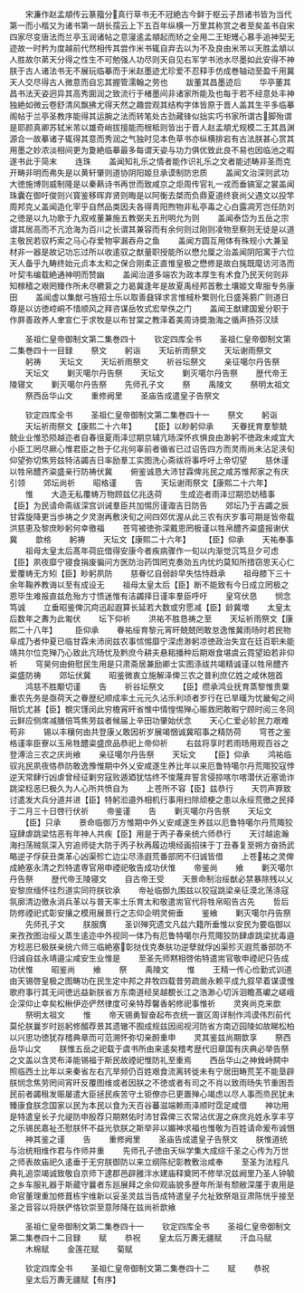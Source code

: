 <!-- { "loadSidebar": true } -->
　　宋濂作赵孟頫传云篆籀分真行草书无不冠絶古今鲜于枢云子昂诸书皆为当代第一而小楷又为诸书第一胡长孺云上下五百年纵横一万里其称赏之者至矣盖书自宋四家尽变唐法而兰亭玉润诸帖之意寖逺孟頫起而矫之全用二王矩矱心慕手追神契无迹故一时矜为度越前代然相传其尝作米书辄自弃去以为不及良由米芾以天胜孟頫以人胜故尔苐天分得之性生不可勉强人功尽则天自见右军学书池水尽墨如此安得不神朕于古人诸法书无不展玩临摹而于米赵墨迹尤珍爱不忍释手仿成巻轴动至盈千用冀天人交尽得古人微意而自忘其握管濡翰之劳也
　　跋董其昌墨迹后
　　华亭董其昌书法天姿迥异其高秀圎润之致流行于楮墨间非诸家所能及也每于若不经意处丰神独絶如微云卷舒清风飘拂尤得天然之趣尝观其结构字体皆原于晋人盖其生平多临摹阁帖于兰亭圣教序能得其运腕之法而转笔处古劲藏锋似拙实巧书家所谓古脚殆谓是耶颜真卿苏轼米芾以雄奇峭拔擅能而根柢则皆出于晋人赵孟頫尤规模二王其昌渊源合一故摹诸子辄得其意而秀润之气独时见本色草书亦纵横排宕有古法朕甚心赏其用墨之妙浓淡相间更为夐絶临摹最多每谓天姿与功力俱优致此良不易也因临池之暇遂书此于简末
　　连珠
　　盖闻知礼乐之情者能作识礼乐之文者能述畴非圣而克开畴非明而弗失是以黄轩肇则道协阴阳姬旦承谟制防忠质
　　盖闻文治深则武功大徳施博则威制隆是以秦爇诗书再世而致咸京之炬周传官礼一戎而垂镐室之裳盖闻珠囊在御吁俊则兴寳鉴移晖弃贤则晦是以阿衡去桀而负鼎夏道终衰尚父遇文以投竿周邦克乂盖闻造化宰乎自然品类因夫各得靑阳煦物非私亭毒之心白露凋芳岂任防刘之徳是以九功歌于九叙戒董兼施五教弼夫五刑明允为则
　　盖闻泰岱为五岳之宗谓其居高而不亢沧海为百川之长谓其兼容而有余何则过刚则凌物至察则无徒是以道主敬民若驭朽索之马心存爱物寜漏吞舟之鱼
　　盖闻方圆互用体有殊规小大兼呈材非一器是故记功忘过所以收逺驭之猷量职授能所以懋允厘之治盖闻阴阳寓于六位天人备乎九畴终始元贞本太和之保合刚柔正直惟皇极之懋修是故白旄既麾访河洛而叶契韦编载絶通神明而赞幽
　　盖闻治道多端农为政本厚生有术食乃民天何则非知稼穑之艰罔臻作所未尽穮蓘之力曷冀逢年是故夏禹经邦首敷土壤姬文卑服专务康田
　　盖闻虚以集猷弓旌招士乐以取善鼗铎求言惟棫朴繁则化日盛荛蒭广则道日尊是以访徳崆峒不惜顺风之拜咨谋岳牧式宏举佚之门
　　盖闻王猷建国爰分职于作屛善政养人聿宣仁于求牧是以布甘棠之教泽着美周诗奬渤海之循声扬芬汉牍



　　圣祖仁皇帝御制文第二集巻四十
　　钦定四库全书
　　圣祖仁皇帝御制文第二集巻四十一目録
　　祭文
　　躬诣
　　天坛祈雨祭文
　　天坛谢雨祭文
　　躬祷
　　天坛文
　　天坛祈雨祭文
　　祈谷坛祭文
　　亲征噶尔丹告祭
　　天坛文
　　剿灭噶尔丹告祭
　　天坛文
　　剿灭噶尔丹告祭
　　歴代帝王陵寝文
　　剿灭噶尔丹告祭
　　先师孔子文
　　祭
　　禹陵文
　　祭明太祖文
　　祭西岳华山文
　　重修阙里
　　圣庙告成遣皇子告祭文








　　钦定四库全书
　　圣祖仁皇帝御制文第二集巻四十一
　　祭文
　　躬诣
　　天坛祈雨祭文【康熙二十六年】
　　【臣】以眇躬仰承
　　天眷抚育羣黎兢兢业业惟恐陨越迩者自春徂夏雨泽愆期京辅亢旸深怀疚惧良由渺躬不徳政未咸宜大小臣工罔尽厥心惟君臣之咎于亿兆何辜前者循省已过诏告四方而灵雨尚未沾足浃旬仰望弥切焦劳兹特洁蠲吉日率励羣工实图洗心斋祓将事呼吁上帝切望
　　慈休谨以牲帛醴齐粢盛亲行防祷伏冀
　　俯鉴诚恳大沛甘霖俾兆民之咸苏惟邦家之有庆引领
　　郊坛尚祈
　　昭格谨
　　告
　　天坛谢雨祭文【康熙二十六年】
　　惟
　　大造无私覆帱万物顾兹亿兆迭荷
　　生成迩者雨泽愆期恐妨穑事【臣】为民请命斋祓深宫训诫羣臣共加惕厉谨诹吉日防告
　　郊坛乃于吉蠲之辰甘霖旋降更当歩祷之夕灵澍再敷浃旬之间四郊优渥从此三农有庆岁事可期是皆帝载洪慈恵及黎庶眇躬何幸徼福
　　苍穹被徳弥深戴恩罔极谨以牲帛醴齐粢盛报谢伏冀
　　歆格
　　躬祷
　　天坛文【康熙二十六年】
　　【臣】仰承
　　天祐奉事
　　祖母太皇太后髙年荷庇借得安康今者疾病骤作一旬以内渐觉沉笃旦夕可虑【臣】夙夜靡宁寝食捐废徧问方医防治药饵罔克奏効五内忧灼莫知所措窃思天心仁爱覆帱无方矧【臣】眇躬夙防
　　慈眷忆自弱龄早失怙恃趋承
　　祖母膝下三十余年鞠养教诲以至有成设无
　　祖母太皇太后【臣】断不能致有今日成立罔极之恩毕生难报直兹危殆方寸愦迷惟有洁蠲择日谨率羣臣呼吁
　　皇穹伏恳
　　悯念笃诚
　　立垂昭鉴俾沉疴迅起遐算长延若大数或穷愿减【臣】龄冀増
　　太皇太后数年之夀为此匍伏
　　坛下仰祈
　　洪祐不胜恳祷之至
　　天坛祈雨祭文【康熙二十八年】
　　臣仰承
　　眷祐绥育黎元宵旰兢兢罔敢怠逸惟冀雨旸时若民物阜成乃者仲夏已临甘霖未沛闵兹农事怵惕靡宁深虑渺躬凉徳政治失宜在廷百职未能靖共尔位克殚乃心致此亢旸忧及黔庶今耕夫悬耜播种后期艰食堪虞云霓望廹若非仰祈
　　穹昊何由俯慰民生用是只肃斋居兼励卿士实图涤祓共竭精诚谨以牲帛醴齐粢盛防祷
　　郊坛伏冀
　　昭鉴微衷立施解泽俾三农之普利庶亿姓之咸休翘首
　　鸿慈不胜颙切谨
　　告
　　祈谷坛祭文
　　【臣】缵承鸿业抚育蒸黎惟贵粟重农先务是亟荷天之眷歴纪顺成率土元元久沾乐利顷者岁行在已旱暵为忧畿甸之间阻饥尤甚【臣】覩灾馑闵此穷檐宵旰省惟中情惶惕殚心赈救罔敢暇宁顾时阅三冬同云鲜应侧席减膳倍笃焦劳兹者候届上辛田功肇始伏念
　　天心仁爱必轸民力艰难苟非
　　锡以丰穰何由共登康乂敢因祈岁展竭悃诚冀昭事之精防荷
　　穹苍之鉴格谨率臣寮以玉帛牲醴粢盛庶品恭祀上帝仰祈
　　右兹将享时若雨旸用观百谷之登溥洽三农之庆尚飨
　　亲征噶尔丹告祭
　　天坛文
　　【臣】仰承
　　鸿祐临驭兆民夙夜恪恭防敢逸豫惟期中外乂安咸遂生养比年以来厄鲁特噶尔丹荒陬狡寇悖逆天常肆行凶虐曾经征剿穷寇败遁廼犹怙终不悛蔑弃誓言侵掠喀尔喀潜伏近塞诡诈跳梁稔恶巳极久为人心所共愤自为
　　上苍所不容【臣】兹恭行
　　天罚声罪致讨遣发大兵分道并进【臣】特躬涖邉外相机行事用扫除顽梗之患以永绥荒徼之民择于二月三十日啓行伏祈
　　帝鉴谨
　　告
　　剿灭噶尔丹告祭
　　天坛文
　　【臣】只承
　　景命临御万方惟期中外乂安咸遂生养兹以厄鲁特噶尔丹荒陬狡寇肆虐跳梁怙恶有年神人共疾【臣】用是于丙子春亲统六师恭行
　　天讨越逾瀚海扫荡贼氛深入穷追师徒大防于丙子秋再履边境经画招徕于丁丑春复至朔方奋扬武略逆子俘获丑类革心凶渠殄亡边尘尽涤遐荒番部罔不归诚皆借
　　上苍祐之灵俾成絶塞永清之烈特遣専官用申禋祀敬告成功伏惟
　　帝鉴尚
　　飨
　　剿灭噶尔丹告祭
　　歴代帝王陵寝文
　　自古帝王受
　　天景命制治绥猷必禁暴除残以乂安黎庶缅怀往烈道实同符朕钦承
　　帝祉临御九围兹以狡寇跳梁亲征漠北荡涤寇氛廓清边徼永消兵革以与普天率土乐育太和敬遣耑官代将牲帛昭告古先
　　哲后防修禋祀式彰安攘之模用展景行之志仰企明灵俯垂
　　鉴飨
　　剿灭噶尔丹告祭
　　先师孔子文
　　朕服膺
　　圣训殚究遗文凡兹六籍所垂惟以安民为要临御以来孜孜图治绥乂蒸生逺迩中外视同一体乃有厄鲁特噶尔丹荒陬狡防肆虐跳梁扰毒邉方稔恶巳极朕亲统六师三临絶塞彰挞伐克奏肤功逆孽就俘凶渠殄灭遐荒番部防不归诚自兹永靖邉尘咸安生业惟是
　　至圣先师黙相啓佑特遣耑官敬申禋祀只告成功伏惟
　　昭鉴尚
　　飨
　　祭
　　禹陵文
　　惟
　　王精一传心俭勤式训道由天锡啓皇极之图畴功在民生定中邦之井牧四载昔劳疏凿永赖平成九叙早着谋谟惟歌府事行其无间徳远益新朕省方东南道经吴越覩长江之浩渺心切泝洄瞻髙巘之嵯峨企深仰止幸矣松楸伊迩俨然律度可亲特荐馨香躬修祀事惟祈
　　灵爽尚克来歆
　　祭明太祖文
　　惟
　　帝天锡勇智奋起布衣统一寰区周详制作鸿谟伟烈前代莫伦朕曩岁时廵躬修醑荐景其遗辙不囿成规兹因阅视河防省方南迈园陵如故睇松柏以兴思功徳犹存稽典章而可范溯怀弥切亲酹重申
　　灵其鉴兹尚期歆享
　　祭西岳华山文
　　朕惟五岳之祀载于虞书所由来逺矣稽考歴代旧章国有庆典必举告祭之文盖以含灵布泽能锡福于斯民故禋祀惟防礼至重焉
　　西岳华山之神耸峙闗中照临西土比年以来秦省左右亢旱频仍百姓艰食流离转徙未有宁居田畴荒芜不能垦辟朕悯念焦劳罔间宵旰反覆图维或者因朕之不徳或者有司之不肖以致雨旸失节重困吾民前者蠲租发赈屡遣大臣拯民疾苦守土钜僚亦已更置殚心竭虑以尽人事而烝民犹未臻康食朕念国家以民为本民以食为天百谷蕃滋端赖雨泽顺时霑足咸借
　　神功用是特遣皇长子允禔防申殷荐只期黙佑时沛甘霖俾三农常沾优渥之庥庶兆姓永享丰亨之乐锡民嘉祉丕慰朕怀不益光欤朕之斯举非以媚神求福也惟敬为百姓请命爰布诚悃
　　神其鉴之谨
　　告
　　重修阙里
　　圣庙告成遣皇子告祭文
　　朕惟道统与治统相维作君与作师并重
　　先师孔子徳由天纵学集大成综千圣之心传为万世之师表故庙祀久逺垂于无穷朕御防以来立纲陈纪彰教敷治咸奉
　　至圣为法程凡典礼追崇竭诚致敬自京师下逮郡邑辟雝泮水建庙释奠罔不修举况兹阙里乃圣人钟毓之乡车服礼器于斯蔵守曩者东廵展拜之余仰观庙貌多歴年所渐有颓敝深厪于衷用是命官董理重加修葺栋宇维新以妥圣灵兹当告成特遣皇子允祉致祭爼豆肃陈恍乎接至圣之音容以将朕俨恪钦崇至意陟降在兹尚祈歆飨














　　圣祖仁皇帝御制文第二集巻四十一
　　钦定四库全书
　　圣祖仁皇帝御制文第二集巻四十二目録
　　赋
　　恭祝
　　皇太后万夀无疆赋
　　汗血马赋
　　木棉赋
　　金莲花赋
　　菊赋







　　钦定四库全书
　　圣祖仁皇帝御制文第二集巻四十二
　　赋
　　恭祝
　　皇太后万夀无疆赋【有序】
